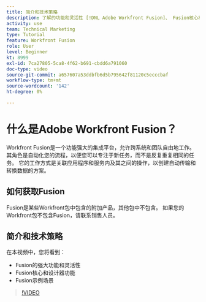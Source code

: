 ```yaml
---
title: 简介和技术策略
description: 了解的功能和灵活性 [!DNL Adobe Workfront Fusion]、 Fusion核心和设计器功能以及Fusion示例场景。
activity: use
team: Technical Marketing
type: Tutorial
feature: Workfront Fusion
role: User
level: Beginner
kt: 8999
exl-id: 7ca27805-5ca8-4f62-b691-cbdd6a791060
doc-type: video
source-git-commit: a657607a53ddbfb6d5b795642f81120c5ecccbaf
workflow-type: tm+mt
source-wordcount: '142'
ht-degree: 0%

---
```


# 什么是Adobe Workfront Fusion？

Workfront Fusion是一个功能强大的集成平台，允许跨系统和团队自由地工作。 其角色是自动化您的流程，以便您可以专注于新任务，而不是反复重复相同的任务。 它的工作方式是关联应用程序和服务内及其之间的操作，以创建自动传输和转换数据的方案。

## 如何获取Fusion

Fusion是某些Workfront包中包含的附加产品，其他包中不包含。 如果您的Workfront包不包含Fusion，请联系销售人员。

## 简介和技术策略

在本视频中，您将看到：

* Fusion的强大功能和灵活性
* Fusion核心和设计器功能
* Fusion示例场景

>[!VIDEO](https://video.tv.adobe.com/v/335259/?quality=12&learn=on)
